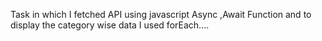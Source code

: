 Task in which I fetched API using javascript Async ,Await Function and to display the category wise data I used forEach....
